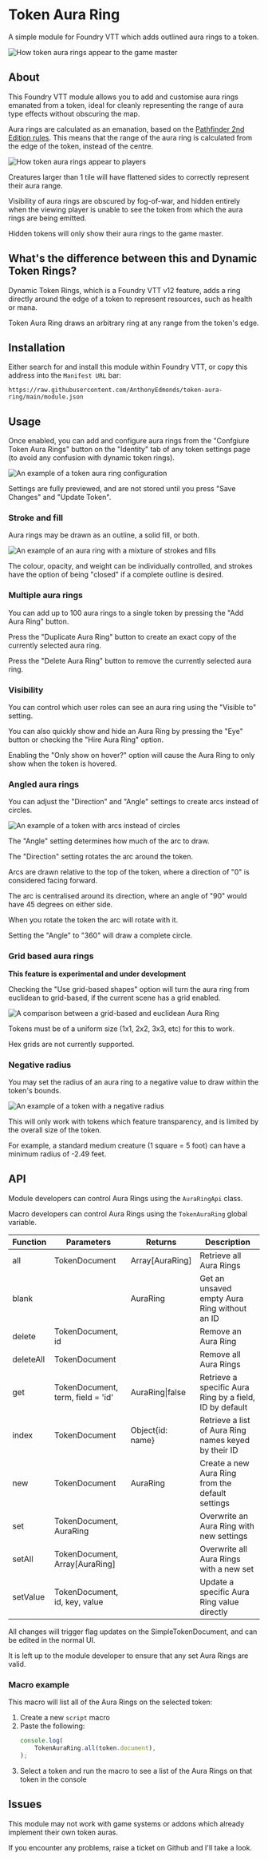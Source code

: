 # Token Aura Ring

A simple module for Foundry VTT which adds outlined aura rings to a token.

![How token aura rings appear to the game master](images/gm.jpg)

## About

This Foundry VTT module allows you to add and customise aura rings emanated from a token, ideal for cleanly representing the range of aura type effects without obscuring the map.

Aura rings are calculated as an emanation, based on the [Pathfinder 2nd Edition rules](https://2e.aonprd.com/Rules.aspx?ID=2387). This means that the range of the aura ring is calculated from the edge of the token, instead of the centre.

![How token aura rings appear to players](images/player.jpg)

Creatures larger than 1 tile will have flattened sides to correctly represent their aura range.

Visibility of aura rings are obscured by fog-of-war, and hidden entirely when the viewing player is unable to see the token from which the aura rings are being emitted.

Hidden tokens will only show their aura rings to the game master.

## What's the difference between this and Dynamic Token Rings?

Dynamic Token Rings, which is a Foundry VTT v12 feature, adds a ring directly around the edge of a token to represent resources, such as health or mana.

Token Aura Ring draws an arbitrary ring at any range from the token's edge.

## Installation

Either search for and install this module within Foundry VTT, or copy this address into the `Manifest URL` bar:

```
https://raw.githubusercontent.com/AnthonyEdmonds/token-aura-ring/main/module.json
```

## Usage

Once enabled, you can add and configure aura rings from the "Confgiure Token Aura Rings" button on the "Identity" tab of any token settings page (to avoid any confusion with dynamic token rings).

![An example of a token aura ring configuration](images/config.jpg)

Settings are fully previewed, and are not stored until you press "Save Changes" and "Update Token".

### Stroke and fill

Aura rings may be drawn as an outline, a solid fill, or both.

![An example of an aura ring with a mixture of strokes and fills](images/stroke_fill.jpg)

The colour, opacity, and weight can be individually controlled, and strokes have the option of being "closed" if a complete outline is desired.

### Multiple aura rings

You can add up to 100 aura rings to a single token by pressing the "Add Aura Ring" button.

Press the "Duplicate Aura Ring" button to create an exact copy of the currently selected aura ring.

Press the "Delete Aura Ring" button to remove the currently selected aura ring.

### Visibility

You can control which user roles can see an aura ring using the "Visible to" setting.

You can also quickly show and hide an Aura Ring by pressing the "Eye" button or checking the "Hire Aura Ring" option.

Enabling the "Only show on hover?" option will cause the Aura Ring to only show when the token is hovered.

### Angled aura rings

You can adjust the "Direction" and "Angle" settings to create arcs instead of circles.

![An example of a token with arcs instead of circles](images/arc.jpg)

The "Angle" setting determines how much of the arc to draw.

The "Direction" setting rotates the arc around the token.

Arcs are drawn relative to the top of the token, where a direction of "0" is considered facing forward.

The arc is centralised around its direction, where an angle of "90" would have 45 degrees on either side.

When you rotate the token the arc will rotate with it.

Setting the "Angle" to "360" will draw a complete circle.

### Grid based aura rings

**This feature is experimental and under development**

Checking the "Use grid-based shapes" option will turn the aura ring from euclidean to grid-based, if the current scene has a grid enabled.

![A comparison between a grid-based and euclidean Aura Ring](images/grid-based.jpg)

Tokens must be of a uniform size (1x1, 2x2, 3x3, etc) for this to work.

Hex grids are not currently supported.

### Negative radius

You may set the radius of an aura ring to a negative value to draw within the token's bounds.

![An example of a token with a negative radius](images/negative-radius.jpg)

This will only work with tokens which feature transparency, and is limited by the overall size of the token.

For example, a standard medium creature (1 square = 5 foot) can have a minimum radius of -2.49 feet.

## API

Module developers can control Aura Rings using the `AuraRingApi` class.

Macro developers can control Aura Rings using the `TokenAuraRing` global variable.

| Function  | Parameters                        | Returns          | Description |
|-----------|-----------------------------------|------------------|-------------|
| all       | TokenDocument                     | Array[AuraRing]  | Retrieve all Aura Rings |
| blank     |                                   | AuraRing         | Get an unsaved empty Aura Ring without an ID |
| delete    | TokenDocument, id                 |                  | Remove an Aura Ring |
| deleteAll | TokenDocument                     |                  | Remove all Aura Rings |
| get       | TokenDocument, term, field = 'id' | AuraRing\|false  | Retrieve a specific Aura Ring by a field, ID by default |
| index     | TokenDocument                     | Object{id: name} | Retrieve a list of Aura Ring names keyed by their ID |
| new       | TokenDocument                     | AuraRing         | Create a new Aura Ring from the default settings |
| set       | TokenDocument, AuraRing           |                  | Overwrite an Aura Ring with new settings |
| setAll    | TokenDocument, Array[AuraRing]    |                  | Overwrite all Aura Rings with a new set |
| setValue  | TokenDocument, id, key, value     |                  | Update a specific Aura Ring value directly |

All changes will trigger flag updates on the SimpleTokenDocument, and can be edited in the normal UI.

It is left up to the module developer to ensure that any set Aura Rings are valid.

### Macro example

This macro will list all of the Aura Rings on the selected token:

1. Create a new `script` macro
2. Paste the following:
   ```javascript
   console.log(
       TokenAuraRing.all(token.document),
   );
   ```
3. Select a token and run the macro to see a list of the Aura Rings on that token in the console

## Issues

This module may not work with game systems or addons which already implement their own token auras.

If you encounter any problems, raise a ticket on Github and I'll take a look.
